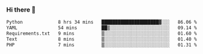 ### Hi there 👋

<!--START_SECTION:waka-->

```txt
Python             8 hrs 34 mins   █████████████████████▓░░░   86.06 %
YAML               54 mins         ██▒░░░░░░░░░░░░░░░░░░░░░░   09.14 %
Requirements.txt   9 mins          ▒░░░░░░░░░░░░░░░░░░░░░░░░   01.60 %
Text               8 mins          ▒░░░░░░░░░░░░░░░░░░░░░░░░   01.40 %
PHP                7 mins          ▒░░░░░░░░░░░░░░░░░░░░░░░░   01.31 %
```

<!--END_SECTION:waka-->

<!--
**Jonas-VanHaeken/Jonas-VanHaeken** is a ✨ _special_ ✨ repository because its `README.md` (this file) appears on your GitHub profile.

Here are some ideas to get you started:

- 🔭 I’m currently working on ...
- 🌱 I’m currently learning ...
- 👯 I’m looking to collaborate on ...
- 🤔 I’m looking for help with ...
- 💬 Ask me about ...
- 📫 How to reach me: ...
- 😄 Pronouns: ...
- ⚡ Fun fact: ...
-->
